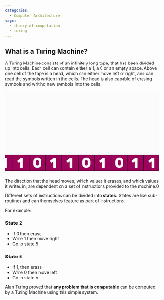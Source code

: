 ```yaml
---
categories:
  - Computer Architecture
tags:
  - theory-of-computation
  - turing
---
```


## What is a Turing Machine?

A Turing Machine consists of an infinitely long tape, that has been divided up into cells. Each cell can contain either a 1, a 0 or an empty space. Above one cell of the tape is a head, which can either move left or right, and can read the symbols written in the cells. The head is also capable of erasing symbols and writing new symbols into the cells.

![Turing_machines_01.gif](../img/Turing_machines_01.gif)
The direction that the head moves, which values it erases, and which values it writes in, are dependent on a set of instructions provided to the machine.0

Different sets of instructions can be divided into **states.** States are like sub-routines and can themselves feature as part of instructions.

For example:

### State 2

- If 0 then erase
- Write 1 then move right
- Go to state 5

### State 5

- If 1, then erase
- Write 0 then move left
- Go to state _n_

Alan Turing proved that **any problem that is computable** can be computed by a Turing Machine using this simple system.
